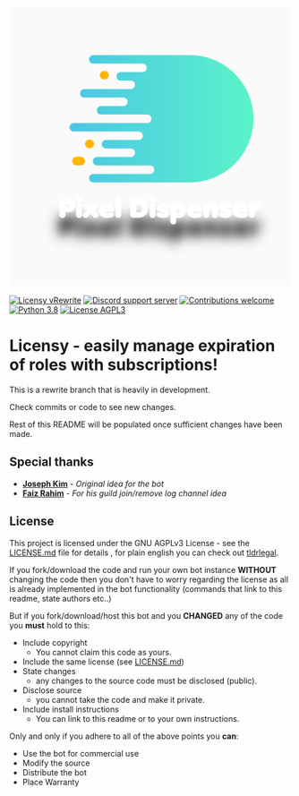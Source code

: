 <p align="center">
    <img src="https://raw.githubusercontent.com/albertopoljak/Licensy/master/logo.png">
</p>

[![Licensy vRewrite](https://img.shields.io/badge/Licensy-rewrite-red)](#)
[![Discord support server](https://img.shields.io/discord/613844667611611332?color=%237289DA&label=Support%20Server&logo=discord)](https://discord.gg/trCYUkz)
[![Contributions welcome](https://img.shields.io/badge/contributions-welcome-brightgreen.svg?style=flat)](#)
[![Python 3.8](https://img.shields.io/badge/python-3.8-blue)](#)
[![License AGPL3](https://img.shields.io/github/license/albertopoljak/Licensy?color=red)](LICENSE.md)

# Licensy - easily manage expiration of roles with subscriptions!

This is a rewrite branch that is heavily in development.

Check commits or code to see new changes.

Rest of this README will be populated once sufficient changes have been made.

## Special thanks

* **[Joseph Kim](https://github.com/KimchiTastesGood)** - *Original idea for the bot*
* **[Faiz Rahim](https://github.com/fwizzz)** - *For his guild join/remove log channel idea*

## License

This project is licensed under the GNU AGPLv3 License - see the [LICENSE.md](LICENSE.md) file for details
, for plain english you can check out [tldrlegal](https://tldrlegal.com/license/gnu-affero-general-public-license-v3-(agpl-3.0)).

If you fork/download the code and run your own bot instance **WITHOUT** changing the code then you don't have to worry
regarding the license as all is already implemented in the bot functionality (commands that link to this readme, state
authors etc..) 

But if you fork/download/host this bot and you **CHANGED** any of the code you **must** hold to this:

- Include copyright
  - You cannot claim this code as yours.
- Include the same license (see [LICENSE.md](LICENSE.md))
- State changes
  - any changes to the source code must be disclosed (public).
- Disclose source
  - you cannot take the code and make it private.
- Include install instructions
  - You can link to this readme or to your own instructions.

Only and only if you adhere to all of the above points you **can**:

- Use the bot for commercial use
- Modify the source
- Distribute the bot
- Place Warranty